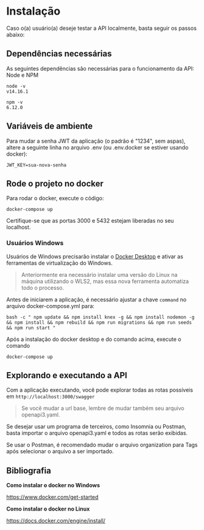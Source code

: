 # Instalação

Caso o(a) usuário(a) deseje testar a API localmente, basta seguir os passos abaixo:

## Dependências necessárias

As seguintes dependências são necessárias para o funcionamento da API: Node e NPM


```
node -v
v14.16.1

npm -v
6.12.0
```

## Variáveis de ambiente

Para mudar a senha JWT da aplicação (o padrão é "1234", sem aspas), altere a seguinte linha no arquivo .env (ou .env.docker se estiver usando docker):

```JWT_KEY=sua-nova-senha```

## Rode o projeto no docker

Para rodar o docker, execute o código:

```
docker-compose up
```

Certifique-se que as portas 3000 e 5432 estejam liberadas no seu localhost.

### Usuários Windows

Usuários de Windows precisarão instalar o [Docker Desktop](https://www.docker.com/products/docker-desktop) e ativar as ferramentas de virtualização do Windows.

>Anteriormente era necessário instalar uma versão do Linux na máquina utilizando o WLS2, mas essa nova ferramenta automatiza todo o processo. 

Antes de iniciarem a aplicação, é necessário ajustar a chave ```command``` no arquivo docker-compose.yml para:

```
bash -c " npm update && npm install knex -g && npm install nodemon -g && npm install && npm rebuild && npm run migrations && npm run seeds && npm run start "
```

Após a instalação do docker desktop e do comando acima, execute o comando

```
docker-compose up
```

## Explorando e executando a API

Com a aplicação executando, você pode explorar todas as rotas possíveis em ```http://localhost:3000/swagger```

> Se você mudar a url base, lembre de mudar também seu arquivo openapi3.yaml.

Se desejar usar um programa de terceiros, como Insomnia ou Postman, basta importar o arquivo
openapi3.yaml e todos as rotas serão exibidas. 

Se usar o Postman, é recomendado mudar o arquivo organization para Tags após selecionar o arquivo a ser importado.

## Bibliografia

**Como instalar o docker no Windows**

https://www.docker.com/get-started

**Como instalar o docker no Linux**

https://docs.docker.com/engine/install/
